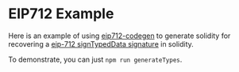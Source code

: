 # EIP712 Example

Here is an example of using [eip712-codegen](https://www.npmjs.com/package/eip712-codegen) to generate solidity for recovering a [eip-712 signTypedData signature](https://docs.metamask.io/guide/signing-data.html#signing-data-with-metamask) in solidity.

To demonstrate, you can just `npm run generateTypes`.

